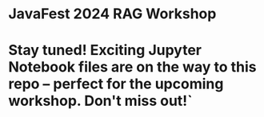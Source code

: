 # JavaFest 2024 RAG Workshop

# Stay tuned! Exciting Jupyter Notebook files are on the way to this repo – perfect for the upcoming workshop. Don't miss out!`
